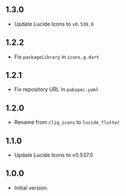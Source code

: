 ## 1.3.0

- Update Lucide Icons to `v0.539.0` 

## 1.2.2

- Fix `packageLibrary` in `icons.g.dart`

## 1.2.1

- Fix repository URL in `pubspec.yaml`

## 1.2.0

- Rename from `cliq_icons` to `lucide_flutter`

## 1.1.0

- Update Lucide Icons to v0.537.0 

## 1.0.0

- Initial version.
